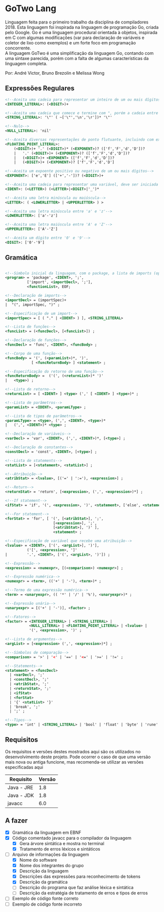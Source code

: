 # GoTwo Lang

Linguagem feita para o primeiro trabalho da disciplina de compiladores 2018.
Esta linguagem foi inspirada na linguagem de programação Go, criada pelo
Google. Go é uma linguagem procedural orientada à objetos, inspirada em C
com algumas modificações (var para declaração de variáveis e coletor de lixo 
como exemplos) e um forte foco em programação concorrente.  
A linguagem GoTwo é uma simplificação da linguagem Go, contando com uma
sintaxe parecida, porém com a falta de algumas características da linguagem
completa.

Por: André Victor, Bruno Brezolin e Melissa Wong

## Expressões Regulares

```xml
<!--Aceita uma cadeia para representar um inteiro de um ou mais dígitos-->
<INTEGER_LITERAL>: (<DIGIT>)+

<!--Aceita uma cadeia que comece e termine com ", porém a cadeia entre o início e o final não deve conter ", \n ou \r-->
<STRING_LITERAL>: '\"' ( ~['\"','\n','\r'])* '\"'

<!--Nulo-->
<NULL_LITERAL>: 'nil'

<!--Aceita diversas representações de ponto flutuante, incluindo com expoente-->
<FLOATING_POINT_LITERAL>:
    (<DIGIT>)+ '.' (<DIGIT>)* (<EXPONENT>)? (['f','F','d','D'])?  
    |   '.' (<DIGIT>)+ (<EXPONENT>)? (['f','F','d','D'])?  
    |   (<DIGIT>)+ <EXPONENT> (['f','F','d','D'])?  
    |   (<DIGIT>)+ (<EXPONENT>)? ['f','F','d','D'] 

<!--Aceita um expoente positivo ou negativo de um ou mais dígitos-->
<EXPONENT>: ['e','E'] (['+','-'])? (<DIGIT>)+

<!--Aceita uma cadeia para representar uma variável, deve ser iniciada com uma letra e então seguida por uma ou mais letras, dígitos ou '_'-->
<IDENT>: (<LETTER>) (<LETTER>|<DIGIT>|'_')*

<!--Aceita uma letra minúscula ou maiúscula-->
<LETTER>: ( <LOWERLETTER> | <UPPERLETTER> ) >

<!--Aceita uma letra minúscula entre 'a' e 'z'-->
<LOWERLETTER>: ['a'-'z']

<!--Aceita uma letra maiúscula entre 'A' e 'Z'-->
<UPPERLETTER>: ['A'-'Z']

<!--Aceita um dígito entre '0' e '9'-->
<DIGIT>: ['0'-'9']
```

## Gramática

```xml

<!--Simbolo inicial da linguagem, com o package, a lista de imports (opcional) e a lista de funções, respectivamente-->
<program> = 'package', <IDENT>, ';', 
          ['import', <importDecl>, ';'],
          <functionList>, EOF;

<!--Declaração de imports-->
<importDecl> = (importSpec)+ 
|  "(", importSpec, ")" ;

<!--Especificação de um import-->
<importSpec> = [ ( "." | <IDENT> ) ], <STRING_LITERAL>

<!--Lista de funções-->
<funcList> = (<funcDecl>, [<funcList>]) ;

<!--Declaração de funções-->
<funcDecl> = 'func', <IDENT>, <funcBody> ;

<!--Corpo de uma função-->
<funcBody> = '(', (<paramList>)*, ')', 
            [ <funcReturnBody> ] <statement> ;

<!--Especificação do retorno de uma função-->
<funcReturnBody> =  ('(', (<returnList>)* ')' 
|   <type>) ;

<!--Lista de retorno-->
<returnList> = [ <IDENT> ] <type> (',' [ <IDENT> ] <type>)* ;

<!--Lista de parâmetros-->
<paramList> = <IDENT>, <paramLType> ;

<!--Lista de tipos de parâmetros-->
<paramLType> = <type>, (',', <IDENT>, <type>)*
|   (',', <IDENT>)* <type> ;

<!--Declaração de variáveis-->
<varDecl> = 'var', <IDENT>, (',', <IDENT>)*, [<type>] ;

<!--Declaração de constantes-->
<constDecl> = 'const', <IDENT>, [<type>] ;

<!--Lista de statements-->
<statList> = [<statement>, <statList>] ;

<!--Atribuição-->
<atribStat> = <lvalue>, [('=' | ':='), <expression>] ;

<!--Return-->
<returnStat> = 'return', [<expression>, (',', <expression>)*] ;

<!--If statement-->
<ifStat> = 'if', '(', <expression>, ')', <statement>, ['else', <statement>] ;

<!--For statement-->
<forStat> = 'for', [ '(', [<atribStat>], ';',
                      [<expression>], ';',
                      [<atribStat>], ')' ],
                      <statement> ;

<!--Especificação de variável que recebe uma atribuição-->            
<lvalue> = <IDENT>, ['(', <argList>], ')'], 
          ('[', <expression>, ']' 
|         '.', <IDENT>, ['(', <argList>, ')']) ;

<!--Expressão-->
<expression> = <numexpr>, [(<comparison>) <numexpr>] ;

<!--Expressão numérica-->
<numexpr> = <term>, (('+' | '-'), <term>)* ;

<!--Termo de uma expressão numérica-->
<term> = <unaryexpr>, (( '*' | '/' | '%'), <unaryexpr>)* ;

<!--Expressão unária-->
<unaryexpr> = [('+' | '-')], <factor> ;

<!--Fatores-->
<factor> = <INTEGER_LITERAL> | <STRING_LITERAL> | 
           <NULL_LITERAL> | <FLOATING_POINT_LITERAL> | <lvalue> | 
           '(', <expression>, ')' ;

<!--Lista de argumentos-->
<argList> = [<expression> (',', <expression>)*] ;

<!--Símbolos de comparação-->
<comparison> = '>' | '<' | '==' | '<=' | '>=' | '!=' ;

<!--Statements-->
<statement> = <funcDecl>
  | <varDecl>, ';'
  | <constDecl>, ';'
  | <atribStat>, ';'
  | <returnStat>, ';'
  | <ifStat>
  | <forStat>
  | '{' <statList> '}'
  | 'break', ';'
  | ';' ;

<!--Tipos-->
<type> = 'int' | <STRING_LITERAL> | 'bool' | 'float' | 'byte' | 'rune' ;
```

## Requisitos

Os requisitos e versões destes mostrados aqui são os utilizados no 
desenvolvimento deste projeto. Pode ocorrer o caso de que uma versão mais nova
ou antiga funcione, mas recomenda-se utilizar as versões especificadas aqui

| Requisito | Versão |
|-----------|--------|
| Java - JRE| 1.8    |
| Java - JDK| 1.8    |
| javacc    | 6.0    |

## A fazer

- [x] Gramática da linguagem em EBNF
- [x] Código comentado javacc para o compilador da linguagem
    - [x] Gera árvore sintática e mostra no terminal
    - [x] Tratamento de erros léxicos e sintáticos
- [ ] Arquivo de informações da linguagem
    - [x] Nome do software
    - [x] Nome dos integrantes do grupo
    - [x] Descrição da linguagem
    - [x] Descrições das expressões para reconhecimento de tokens
    - [x] Descrição da gramática
    - [ ] Descrição do programa que faz análise léxica e sintática
    - [ ] Descrição da estratégia de tratamento de erros e tipos de erros
- [ ] Exemplo de código fonte correto
- [ ] Exemplo de código fonte incorreto
